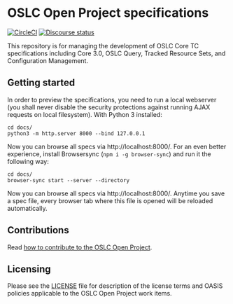 # OSLC Open Project specifications

[![CircleCI](https://circleci.com/gh/oslc-op/oslc-specs.svg?style=svg)](https://circleci.com/gh/oslc-op/oslc-specs)
[![Discourse status](https://img.shields.io/discourse/https/meta.discourse.org/status.svg)](https://forum.open-services.net/c/oslc-op)

This repository is for managing the development of OSLC Core TC
specifications including Core 3.0, OSLC Query, Tracked Resource Sets,
and Configuration Management.

## Getting started

In order to preview the specifications, you need to run a local webserver (you shall never disable the security protections against running AJAX requests on local filesystem). With Python 3 installed:

    cd docs/
    python3 -m http.server 8000 --bind 127.0.0.1

Now you can browse all specs via http://localhost:8000/. For an even better experience, install Browsersync (`npm i -g browser-sync`) and run it the following way:

    cd docs/
    browser-sync start --server --directory

Now you can browse all specs via http://localhost:8000/. Anytime you save a spec file, every browser tab where this file is opened will be reloaded automatically.

## Contributions

Read [how to contribute to the OSLC Open Project](https://github.com/oslc-op/oslc-admin/blob/master/CONTRIBUTING.md).

## Licensing

Please see the
[LICENSE](https://github.com/oslc-op/oslc-admin/blob/master/LICENSE.md)
file for description of the license terms and OASIS policies applicable
to the OSLC Open Project work items.

